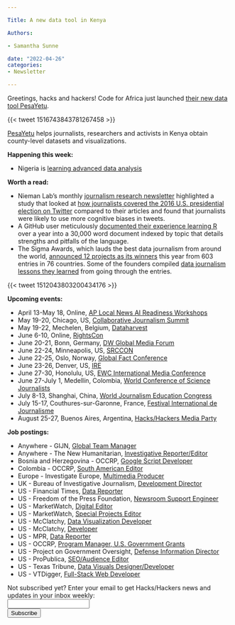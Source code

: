 ```yaml
---

Title: A new data tool in Kenya

Authors: 

- Samantha Sunne

date: "2022-04-26" 
categories: 
- Newsletter 

---
```


Greetings, hacks and hackers! Code for Africa just launched [their new data tool PesaYetu](https://pesayetu.pesacheck.org/).

{{< tweet 1516743843781267458 >}}

[PesaYetu](https://pesayetu.pesacheck.org/) helps journalists, researchers and activists in Kenya obtain county-level datasets and visualizations.

**Happening this week:**



* Nigeria is [learning advanced data analysis](https://www.airmeet.com/e/3bed59c0-bcc6-11ec-bf7b-2de33343d5e7)

**Worth a read:**



* Nieman Lab’s monthly [journalism research newsletter](https://www.niemanlab.org/2022/04/yes-journalists-show-more-cognitive-bias-on-twitter/) highlighted a study that looked at [how journalists covered the 2016 U.S. presidential election on Twitter](https://journals.plos.org/plosone/article?id=10.1371/journal.pone.0263730) compared to their articles and found that journalists were likely to use more cognitive biases in tweets.
* A GitHub user meticulously [documented their experience learning R](https://github.com/ReeceGoding/Frustration-One-Year-With-R) over a year into a 30,000 word document indexed by topic that details strengths and pitfalls of the language.
* The Sigma Awards, which lauds the best data journalism from around the world, [announced 12 projects as its winners](https://twitter.com/sigmaawards/status/1512043803200434176) this year from 603 entries in 76 countries. Some of the founders compiled [data journalism lessons they learned](https://gijn.org/2022/04/20/sigma-awards-10-lessons-for-data-journalists-around-the-world-gijn/) from going through the entries.

{{< tweet 1512043803200434176 >}}

**Upcoming events:**



* April 13-May 18, Online, [AP Local News AI Readiness Workshops](https://edmaker.co/ap/readiness-workshops/local-news-ai)
* May 19-20, Chicago, US, [Collaborative Journalism Summit](https://collaborativejournalism.org/cjs2022/)
* May 19-22, Mechelen, Belgium, [Dataharvest](https://dataharvest.eu/)
* June 6-10, Online, [RightsCon](https://www.rightscon.org/)
* June 20-21, Bonn, Germany, [DW Global Media Forum](https://www.dw.com/en/shaping-tomorrow-now/a-59407905)
* June 22-24, Minneapolis, US, [SRCCON](https://srccon.org)
* June 22-25, Oslo, Norway, [Global Fact Conference](https://www.poynter.org/fact-checking/2021/fact-checkers-will-meet-oslo-for-the-first-in-person-global-fact-conference-in-two-years/)
* June 23-26, Denver, US, [IRE](https://www.ire.org/training/conferences/)
* June 27-30, Honolulu, US, [EWC International Media Conference](https://www.eastwestcenter.org/professional-development/seminars-journalism-programs/ewc-international-media-conference)
* June 27-July 1, Medellín, Colombia, [World Conference of Science Journalists](https://wfsj.org/world-conference-on-science-journalists/)
* July 8-13, Shanghai, China, [World Journalism Education Congress](https://wjec.net/china-to-host-2022-world-journalism-education-congress/)
* July 15-17, Couthures-sur-Garonne, France, [Festival International de Journalisme](https://festivalinternationaldejournalisme.com/)
* August 25-27, Buenos Aires, Argentina, [Hacks/Hackers Media Party](https://www.mediaparty.info/)

**Job postings:**



* Anywhere - GIJN, [Global Team Manager](https://gijn.org/job-opening-global-team-manager/)
* Anywhere - The New Humanitarian, [Investigative Reporter/Editor](https://www.thenewhumanitarian.org/jobs/investigative-reporter-and-editor)
* Bosnia and Herzegovina - OCCRP, [Google Script Developer](https://www.occrp.org/en/occrp-jobs/google-script-developer)
* Colombia - OCCRP, [South American Editor](https://www.occrp.org/en/occrp-jobs/south-american-editor)
* Europe - Investigate Europe, [Multimedia Producer](https://www.investigate-europe.eu/en/multimedia-producer/)
* UK - Bureau of Investigative Journalism, [Development Director](https://www.thebureauinvestigates.com/blog/2022-04-14/were-hiring-apply-to-be-our-development-director)
* US - Financial Times, [Data Reporter](https://boards.eu.greenhouse.io/financialtimes33/jobs/4015785101)
* US - Freedom of the Press Foundation, [Newsroom Support Engineer](https://freedom.press/jobs/?gh_jid=4008600005&gh_src=edb9356c5us)
* US - MarketWatch, [Digital Editor](https://dowjones.jobs/new-york-ny/digital-editor/DAB6CC70B54A4CDD92F72E285C96AF3B/job/)
* US - MarketWatch, [Special Projects Editor](https://talkingbiznews.com/biz-news-help-wanted/full-time/marketwatch-com-seeks-a-special-projects-editor/)
* US - McClatchy, [Data Visualization Developer](https://jobs.jobvite.com/mcclatchy/job/oFUljfwX)
* US - McClatchy, [Developer](https://jobs.jobvite.com/mcclatchy/job/o8Pljfwl)
* US - MPR, [Data Reporter](https://recruiting2.ultipro.com/AME1098APMG/JobBoard/4b7ae4eb-a67b-4318-80fc-6d9467f9c542/OpportunityDetail?opportunityId=446e7bde-b324-4bc0-9409-60201ae33313)
* US - OCCRP, [Program Manager, U.S. Government Grants](https://www.occrp.org/en/occrp-jobs/program-manager-us-government-grants)
* US - Project on Government Oversight, [Defense Information Director](https://www.ire.org/job-center/director-center-for-defense-information-2/)
* US - ProPublica, [SEO/Audience Editor](https://www.propublica.org/jobs/audience-editor-seo)
* US - Texas Tribune, [Data Visuals Designer/Developer](https://www.texastribune.org/jobs/designer-developer-data-visuals/)
* US - VTDigger, [Full-Stack Web Developer](https://vtdigger.org/join-our-team-full-stack-web-developer/)

<div id="mc_embed_signup"><form id="mc-embedded-subscribe-form" class="validate" action="//hackshackers.us1.list-manage.com/subscribe/post?u=c56f2e53d5ed6ef87f8aaa75c&amp;id=fb2bc6f10b" method="post" name="mc-embedded-subscribe-form" novalidate="" target="_blank">

<div id="mc_embed_signup_scroll">

<div class="mc-field-group"><label for="mce-EMAIL">Not subscribed yet? Enter your email to get Hacks/Hackers news and updates in your inbox weekly:  </label></div>

<div class="mc-field-group"><input id="mce-EMAIL" class="required email" name="EMAIL" type="email" value="" /></div>

<!-- real people should not fill this in and expect good things - do not remove this or risk form bot signups-->

<div style="position: absolute; left: -5000px;"><input tabindex="-1" name="b_c56f2e53d5ed6ef87f8aaa75c_fb2bc6f10b" type="text" value="" /></div>

<div class="clear"><input id="mc-embedded-subscribe" class="button" name="subscribe" type="submit" value="Subscribe" /></div>

</div>

</form></div>

<!--End mc_embed_signup-->

<meta name="twitter:card" content="summary">

<meta name="twitter:image:src" content="https://hackshackers.com/content-images/about/hackshackers_logomark.png">
